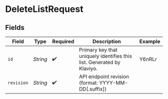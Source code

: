 # DeleteListRequest


## Fields

| Field                                                                 | Type                                                                  | Required                                                              | Description                                                           | Example                                                               |
| --------------------------------------------------------------------- | --------------------------------------------------------------------- | --------------------------------------------------------------------- | --------------------------------------------------------------------- | --------------------------------------------------------------------- |
| `id`                                                                  | *String*                                                              | :heavy_check_mark:                                                    | Primary key that uniquely identifies this list. Generated by Klaviyo. | Y6nRLr                                                                |
| `revision`                                                            | *String*                                                              | :heavy_check_mark:                                                    | API endpoint revision (format: YYYY-MM-DD[.suffix])                   |                                                                       |